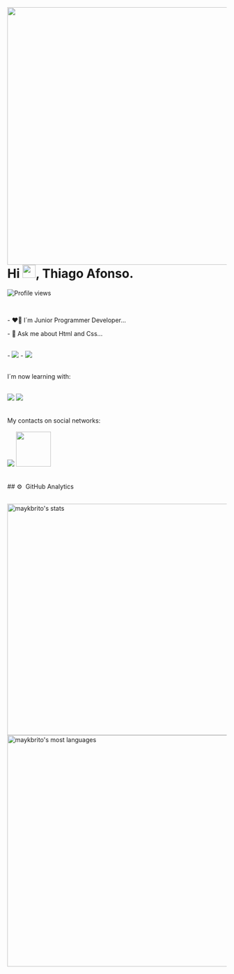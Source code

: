 <img align="right" height="590em" src="https://raw.githubusercontent.com/gist/Thiagojqy0305/777db8a31367987fa1679cc0bd65c86a/raw/ac89bb482dbf635e7cf8c30bca27833a18de824e/githubcard.svg"/>
<h1 align="left">Hi <img src="https://raw.githubusercontent.com/kaueMarques/kaueMarques/master/hi.gif" height="30px">, Thiago Afonso.</h1>
<p align="left"> <img src="https://komarev.com/ghpvc/?username=Thiagojqy0305&color=yellow" alt="Profile views" /> </p>
<br>
<p>- ❤️‍🔥 I´m Junior Programmer Developer...</p>
<p>- 📝 Ask me about Html and Css... </p>
<br>
- <img src="https://img.shields.io/badge/HTML5-E34F26?style=for-the-badge&logo=html5&logoColor=white" />
- <img src="https://img.shields.io/badge/CSS3-1572B6?style=for-the-badge&logo=css3&logoColor=white" />
<br>
<br>

I´m now learning with:
<br>
<br>
<div>
  <img src="https://img.shields.io/badge/JavaScript-F7DF1E?style=for-the-badge&logo=javascript&logoColor=black" />
  <img src="https://img.shields.io/badge/react%20os-0088CC?style=for-the-badge&logo=reactos&logoColor=white" />
</div>
  <br>
  <br>
  My contacts on social networks:
  <br>
  <br>
<div>
  <a href="https://www.instagram.com/thiago_r_afonso/"><img src="https://img.shields.io/badge/Instagram-E4405F?style=for-the- badge&logo=instagram&logoColor=white"><a />
    <a href="https://www.linkedin.com/in/thiago-world8work/"><img width="80px" src="https://img.shields.io/badge/LinkedIn-0077B5?style=for-the-badge&logo=linkedin&logoColor=white" /><a />
</div>
<br/><br/>
## ⚙️ &nbsp;GitHub Analytics
<br/><br/>
<p align="left">
  <img width="530em" src="https://github-readme-stats.vercel.app/api?username=Thiagojqy0305&show_icons=true&theme=vision-friendly-dark" alt="maykbrito's stats"/>
  <img width="530em" src="https://github-readme-stats.vercel.app/api/top-langs/?username=Thiagojqy0305&layout=compact&theme=vision-friendly-dark" alt="maykbrito's most languages"/>
</p>
